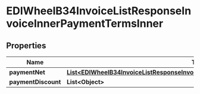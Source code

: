 

# EDIWheelB34InvoiceListResponseInvoiceInnerPaymentTermsInner


## Properties

| Name | Type | Description | Notes |
|------------ | ------------- | ------------- | -------------|
|**paymentNet** | [**List&lt;EDIWheelB34InvoiceListResponseInvoiceInnerPaymentTermsInnerPaymentNetInner&gt;**](EDIWheelB34InvoiceListResponseInvoiceInnerPaymentTermsInnerPaymentNetInner.md) |  |  |
|**paymentDiscount** | **List&lt;Object&gt;** |  |  [optional] |




